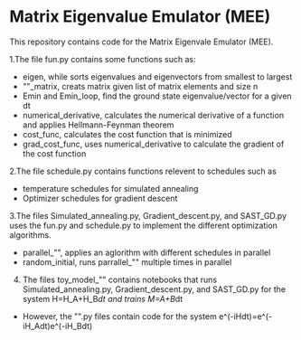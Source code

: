 # Matrix Eigenvalue Emulator (MEE)

This repository contains code for the Matrix Eigenvale Emulator (MEE).

1.The file fun.py contains some functions such as:
  - eigen, while sorts eigenvalues and eigenvectors from smallest to largest
  - ""_matrix, creats matrix given list of matrix elements and size n
  - Emin and Emin_loop, find the ground state eigenvalue/vector for a given dt
  - numerical_derivative, calculates the numerical derivative of a function and applies Hellmann-Feynman theorem
  - cost_func, calculates the cost function that is minimized
  - grad_cost_func, uses numerical_derivative to calculate the gradient of the cost function
  
2.The file schedule.py contains functions relevent to schedules such as
  - temperature schedules for simulated annealing
  - Optimizer schedules for gradient descent
  
3.The files Simulated_annealing.py, Gradient_descent.py, and SAST_GD.py uses the fun.py and schedule.py to implement the different optimization algorithms.
  - parallel_"", applies an aglorithm with different schedules in parallel
  - random_initial, runs parrallel_"" multiple times in parallel

4. The files toy_model_"" contains notebooks that runs Simulated_annealing.py, Gradient_descent.py, and SAST_GD.py for the system H=H_A+H_B*dt and trains M=A+B*dt
  - However, the "".py files contain code for the system e^(-iHdt)=e^(-iH_Adt)e^(-iH_Bdt)
